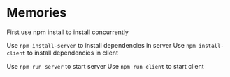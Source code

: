 # Memories

First use npm install to install concurrently

Use ```npm install-server``` to install dependencies in server
Use ```npm install-client```  to install dependencies in client

Use ```npm run server``` to start server
Use ```npm run client``` to start client
